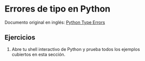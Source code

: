 # Errores de tipo en Python

Documento original en inglés: [Python Type Errors](https://github.com/Asabeneh/30-Days-Of-Python/blob/master/15_Day_Python_type_errors/15_python_type_errors.md)

## Ejercicios

1. Abre tu shell interactivo de Python y prueba todos los ejemplos cubiertos en esta sección.
